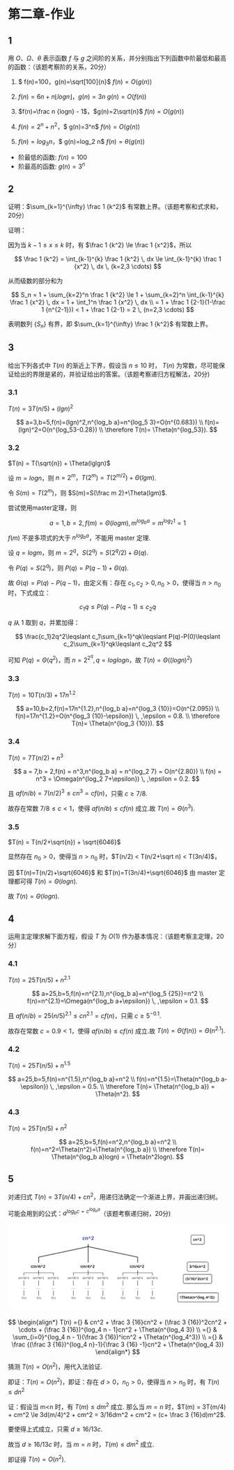 #  第二章-作业

## 1

用 $O$、$\Omega$、$\theta$ 表示函数 $f$ 与 $g$ 之间阶的关系，并分别指出下列函数中阶最低和最高的函数：（该题考察阶的关系，20分）

1. $ f(n)=100$，$g(n)=\sqrt[100]{n}$
    $f(n)=O(g(n))$

2. $f(n)=6n+n⌊log n⌋$，$g(n)=3n$
    $g(n)=O(f(n))$

3. $f(n)=\frac n {logn} - 1$，$g(n)=2\sqrt{n}$
    $f(n)=O(g(n))$

4. $f(n)=2^n+n^2$，$ g(n)=3^n$
    $f(n)=O(g(n))$

5. $f(n)=log_3 n$，$ g(n)=log_2 n$
    $f(n)=θ(g(n))$

- 阶最低的函数: $f(n)=100$
- 阶最高的函数: $g(n)=3^n$

## 2

证明：$\sum_{k=1}^{\infty} \frac 1 {k^2}$ 有常数上界。（该题考察和式求和，20分）

证明：

因为当 $k-1 \le x \le k$ 时，有 $\frac 1 {k^2} \le \frac 1 {x^2}$，所以

$$
\frac 1 {k^2} = \int_{k-1}^{k} \frac 1 {k^2} \, dx \le \int_{k-1}^{k} \frac 1 {x^2} \, dx \, (k=2,3 \cdots)
$$

从而级数的部分和为

$$
S_n = 1 + \sum_{k=2}^n \frac 1 {k^2} \le 1 + \sum_{k=2}^n \int_{k-1}^{k} \frac 1 {x^2} \, dx = 1 + \int_1^n \frac 1 {x^2} \, dx \\
  = 1 + \frac 1 {2-1}(1-\frac 1 {n^{2-1}}) < 1 + \frac 1 {2-1} = 2 \, (n=2,3 \cdots)
$$

表明数列 $\{S_n\}$ 有界，即 $\sum_{k=1}^{\infty} \frac 1 {k^2}$ 有常数上界。

## 3

给出下列各式中 $T(n)$ 的渐近上下界，假设当 $n \le 10$ 时， $T(n)$ 为常数，尽可能保证给出的界限是紧的，并验证给出的答案。（该题考察递归方程解法，20分)

### 3.1

$T(n) = 3T(n/5)+(lgn)^2$

$$
a=3,b=5,f(n)=(lgn)^2,n^{log_b a}=n^{log_5 3}=O(n^{0.683}) \\
  f(n)=(lgn)^2=O(n^{log_53-0.28}) \\
  \therefore T(n)= \Theta(n^{log_53}).
$$

### 3.2

$T(n) = T(\sqrt{n}) + \Theta(lglgn)$

设 $m=logn$，则 $n=2^m，T(2^m)=T(2^{m/2})+\Theta(lgm)$.

令 $S(m)=T(2^m)$，则 $S(m)=S(\frac m 2)+\Theta(lgm)$.

尝试使用master定理，则

$$
a=1,b=2,f(m)=\Theta(logm),m^{log_b a}=m^{log_2 1}=1
$$

$f(m)$ 不是多项式的大于 $n^{log_b a}$，不能用 master 定理.

设 $q=logm$，则 $m=2^q，S(2^q)=S(2^q/2)+\Theta(q)$.

令 $P(q)=S(2^q)$，则 $P(q)=P(q-1)+\Theta(q)$.

故 $\Theta(q) = P(q) - P(q-1)$，由定义有：存在 $c_1,c_2>0,n_0>0$，使得当 $n>n_0$ 时，下式成立：

$$
  c_1q\leqslant P(q)-P(q-1)\leqslant c_2q
$$

$q$ 从 $1$ 取到 $q$，并累加得：

$$
\frac{c_1}2q^2\leqslant c_1\sum_{k=1}^qk\leqslant P(q)-P(0)\leqslant c_2\sum_{k=1}^qk\leqslant c_2q^2
$$

可知 $P(q) = \Theta(q^2)$，而 $n = 2^{2^q},q=loglogn$，故 $T(n) = \Theta((logn)^2)$

### 3.3

$T(n) = 10T(n/3) + 17n^{1.2}$

$$
a=10,b=2,f(n)=17n^{1.2},n^{log_b a}=n^{log_3 {10}}=O(n^{2.095}) \\
  f(n)=17n^{1.2}=O(n^{log_3 {10}-\epsilon}) \, ,\epsilon = 0.8. \\
  \therefore T(n)= \Theta(n^{log_3 {10}}).
$$

### 3.4

$T(n) = 7T(n/2) + n^3$

$$
a = 7,b = 2,f(n) = n^3,n^{log_b a} = n^{log_2 7} = O(n^{2.80}) \\
  f(n) = n^3 = \Omega(n^{log_2 7+\epsilon}) \, ,\epsilon = 0.2.
$$

且 $af(n/b) = 7(n/2)^3 \le cn^3 = cf(n)$，只需 $c \ge 7/8$.

故存在常数 $7/8 \le c < 1$，使得 $af(n/b) \le cf(n)$ 成立.故 $T(n)= \Theta(n^3).$

### 3.5

$T(n) = T(n/2+\sqrt{n}) + \sqrt{6046}$

显然存在 $n_0>0$，使得当 $n>n_0$ 时，$T(n/2) < T(n/2+\sqrt n) < T(3n/4)$，

因 $T(n)=T(n/2)+\sqrt{6046}$ 和 $T(n)=T(3n/4)+\sqrt{6046}$ 由 master 定理都可得 $T(n)= \Theta(logn).$

故 $T(n)= \Theta(logn).$

## 4

运用主定理求解下面方程，假设 $T$ 为 $O(1)$ 作为基本情况：（该题考察主定理，20分）

### 4.1

$T(n) = 25T(n/5) + n^{2.1}$

$$
a=25,b=5,f(n)=n^{2.1},n^{log_b a}=n^{log_5 {25}}=n^2 \\
  f(n)=n^{2.1}=\Omega(n^{log_b a+\epsilon}) \, ,\epsilon = 0.1.
$$

且 $af(n/b) = 25(n/5)^{2.1} \le cn^{2.1} = cf(n)$，只需 $c \ge 5^{-0.1}$.

故存在常数 $c =0.9 < 1$，使得 $af(n/b) \le cf(n)$ 成立.故 $T(n)= \Theta(f(n)) = \Theta(n^{2.1}).$

### 4.2

$T(n) = 25T(n/5) + n^{1.5}$

$$
a=25,b=5,f(n)=n^{1.5},n^{log_b a}=n^2 \\
  f(n)=n^{1.5}=\Theta(n^{log_b a-\epsilon}) \, ,\epsilon = 0.5. \\
  \therefore T(n)= \Theta(n^{log_b a}) = \Theta(n^2).
$$

### 4.3

$T(n) = 25T(n/5) + n^2$

$$
a=25,b=5,f(n)=n^2,n^{log_b a}=n^2 \\
  f(n)=n^2=\Theta(n^2)=\Theta(n^{log_b a}) \\
  \therefore T(n)= \Theta(n^{log_b a}logn) = \Theta(n^2logn).
$$

## 5

对递归式 $T(n) = 3T(n/4) + cn^2$，用递归法确定一个渐进上界，并画出递归树。

可能会用到的公式：$a^{log_b c = c^{log_b a}}$（该题考察递归树，20分)

![2.5](2.5.svg)

$$
\begin{align*}
    T(n) ={} & cn^2 + \frac 3 {16}cn^2 + (\frac 3 {16})^2cn^2 + \cdots + (\frac 3 {16})^{log_4 n - 1}cn^2 + \Theta(n^{log_4 3}) \\
         ={} & \sum_{i=0}^{log_4 n - 1}(\frac 3 {16})^icn^2 + \Theta(n^{log_4^3}) \\
         ={} & \frac {(\frac 3 {16})^{log_4 n}-1}{\frac 3 {16} -1}cn^2 + \Theta(n^{log_4 3})
  \end{align*}
$$

猜测 $T(n) = O(n^2)$，用代入法验证.

即证：$T(n) = O(n^2)$，即证：存在 $d>0$，$n_0>0$，使得当 $n>n_0$ 时，有 $T(n) \le dn^2$

证：假设当 m<n 时，有 $T(m) \le dm^2$ 成立.
那么当 $m=n$ 时，$T(m) = 3T(m/4) + cm^2 \le 3d(m/4)^2 + cm^2 = 3/16dm^2 + cm^2 = (c+ \frac 3 {16}d)m^2$.

要使得上式成立，只需 $d \ge 16/13c$.

故当 $d \ge 16/13c$ 时，当 $m=n$ 时，$T(m) \le dm^2$ 成立.

即证得 $T(n) = O(n^2)$.
